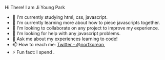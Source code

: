 Hi There! I am Ji Young Park

- 🔭 I'm currently studying html, css, javascript.
- 🌱 I'm currently learning more about how to piece javascripts together.
- 👯 I'm looking to collaborate on any project to improve my experience.
- 🤔 I'm looking for help with any javascript problems.
- 💬 Ask me about my experiences learning to code!
- 📫 How to reach me: [Twitter - @norfkorean](https://twitter.com/norfkorean),
- ⚡ Fun fact: I spend .

